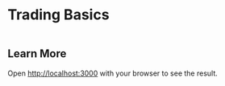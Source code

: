 
# Trading Basics


```bash

```

## Learn More

Open [http://localhost:3000](http://localhost:3000) with your browser to see the result.
